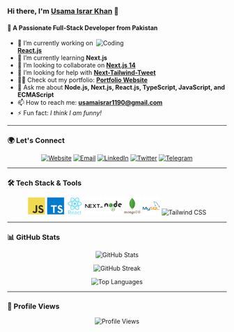 ### Hi there, I'm [Usama Israr Khan](https://github.com/Usama1190) 👋

#### 🚀 A Passionate Full-Stack Developer from Pakistan

<img align="right" src="https://github.com/user-attachments/assets/b2e25a22-f4ca-4af3-a294-b33ac7c022c8" width="300px" alt="Coding" />

- 🔭 I’m currently working on **[React.js](https://github.com/Usama1190/react-class.git)**
- 🌱 I’m currently learning **Next.js**
- 👯 I’m looking to collaborate on **[Next.js 14](https://next13-blog-pink.vercel.app)**
- 🤝 I’m looking for help with **[Next-Tailwind-Tweet](https://next-tailwind-tweet-tau.vercel.app)**
- 👨‍💻 Check out my portfolio: **[Portfolio Website](https://usamaisrar1190-portfolio-website.netlify.app)**
- 💬 Ask me about **Node.js, Next.js, React.js, TypeScript, JavaScript, and ECMAScript**
- 📫 How to reach me: **usamaisrar1190@gmail.com**
- ⚡ Fun fact: *I think I am funny!*

---

### 🌍 Let's Connect

<p align="center">
    <a href="https://usamaisrar1190-portfolio-website.netlify.app/"><img src="https://img.shields.io/badge/-Website-0D1117?style=for-the-badge&logo=google-chrome&logoColor=00AFFF" alt="Website"></a>
    <a href="mailto:usamaisrar1190@gmail.com"><img src="https://img.shields.io/badge/-Email-0D1117?style=for-the-badge&logo=gmail&logoColor=00AFFF" alt="Email"></a>
    <a href="https://linkedin.com/in/usama-israr-khan"><img src="https://img.shields.io/badge/-LinkedIn-0D1117?style=for-the-badge&logo=linkedin&logoColor=004080" alt="LinkedIn"></a>
    <a href="https://twitter.com/usama-israr-khan"><img src="https://img.shields.io/badge/-Twitter-0D1117?style=for-the-badge&logo=twitter&logoColor=00F0FF" alt="Twitter"></a>
    <a href="https://t.me/UsamaIsrarKhan"><img src="https://img.shields.io/badge/-Telegram-0D1117?style=for-the-badge&logo=telegram&logoColor=00AFFF" alt="Telegram"></a>
</p>

---

### 🛠️ Tech Stack & Tools

<p align="center">
    <img src="https://raw.githubusercontent.com/devicons/devicon/master/icons/javascript/javascript-original.svg" alt="JavaScript" width="40" height="40"/>
    <img src="https://raw.githubusercontent.com/devicons/devicon/master/icons/typescript/typescript-original.svg" alt="TypeScript" width="40" height="40"/>
    <img src="https://raw.githubusercontent.com/devicons/devicon/master/icons/react/react-original-wordmark.svg" alt="React" width="40" height="40"/>
    <img src="https://raw.githubusercontent.com/devicons/devicon/master/icons/nextjs/nextjs-original-wordmark.svg" alt="Next.js" width="40" height="40"/>
    <img src="https://raw.githubusercontent.com/devicons/devicon/master/icons/nodejs/nodejs-original-wordmark.svg" alt="Node.js" width="40" height="40"/>
    <img src="https://raw.githubusercontent.com/devicons/devicon/master/icons/mongodb/mongodb-original-wordmark.svg" alt="MongoDB" width="40" height="40"/>
    <img src="https://raw.githubusercontent.com/devicons/devicon/master/icons/mysql/mysql-original-wordmark.svg" alt="MySQL" width="40" height="40"/>
    <img src="https://www.vectorlogo.zone/logos/tailwindcss/tailwindcss-icon.svg" alt="Tailwind CSS" width="40" height="40"/>
</p>

---

### 📊 GitHub Stats

<p align="center">
    <img src="https://github-readme-stats.vercel.app/api?username=usama1190&show_icons=true&theme=radical" alt="GitHub Stats" />
</p>

<p align="center">
    <img src="https://github-readme-streak-stats.herokuapp.com/?user=usama1190&theme=radical" alt="GitHub Streak" />
</p>

<p align="center">
    <img src="https://github-readme-stats.vercel.app/api/top-langs?username=usama1190&show_icons=true&locale=en&layout=compact&theme=radical" alt="Top Languages" />
</p>

---

### 🎯 Profile Views
<p align="center">
    <img src="https://komarev.com/ghpvc/?username=usama1190&label=Profile%20Views&color=0e75b6&style=flat" alt="Profile Views" />
</p>
